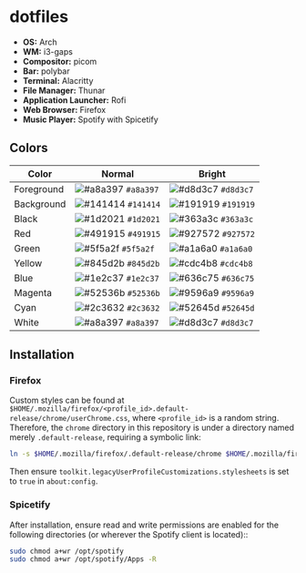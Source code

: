 # dotfiles

- **OS:** Arch
- **WM:** i3-gaps
- **Compositor:** picom
- **Bar:** polybar
- **Terminal:** Alacritty
- **File Manager:** Thunar
- **Application Launcher:** Rofi
- **Web Browser:** Firefox
- **Music Player:** Spotify with Spicetify

## Colors

|Color      |Normal                                                                    |Bright                                                                    |
|-----------|--------------------------------------------------------------------------|--------------------------------------------------------------------------|
|Foreground |![#a8a397](https://via.placeholder.com/15/a8a397/000000?text=+) `#a8a397` |![#d8d3c7](https://via.placeholder.com/15/d8d3c7/000000?text=+) `#d8d3c7` |
|Background |![#141414](https://via.placeholder.com/15/141414/000000?text=+) `#141414` |![#191919](https://via.placeholder.com/15/191919/000000?text=+) `#191919` |
|Black      |![#1d2021](https://via.placeholder.com/15/1d2021/000000?text=+) `#1d2021` |![#363a3c](https://via.placeholder.com/15/363a3c/000000?text=+) `#363a3c` |
|Red        |![#491915](https://via.placeholder.com/15/491915/000000?text=+) `#491915` |![#927572](https://via.placeholder.com/15/927572/000000?text=+) `#927572` |
|Green      |![#5f5a2f](https://via.placeholder.com/15/5f5a2f/000000?text=+) `#5f5a2f` |![#a1a6a0](https://via.placeholder.com/15/a1a6a0/000000?text=+) `#a1a6a0` |
|Yellow     |![#845d2b](https://via.placeholder.com/15/845d2b/000000?text=+) `#845d2b` |![#cdc4b8](https://via.placeholder.com/15/cdc4b8/000000?text=+) `#cdc4b8` |
|Blue       |![#1e2c37](https://via.placeholder.com/15/1e2c37/000000?text=+) `#1e2c37` |![#636c75](https://via.placeholder.com/15/636c75/000000?text=+) `#636c75` |
|Magenta    |![#52536b](https://via.placeholder.com/15/52536b/000000?text=+) `#52536b` |![#9596a9](https://via.placeholder.com/15/9596a9/000000?text=+) `#9596a9` |
|Cyan       |![#2c3632](https://via.placeholder.com/15/2c3632/000000?text=+) `#2c3632` |![#52645d](https://via.placeholder.com/15/52645d/000000?text=+) `#52645d` |
|White      |![#a8a397](https://via.placeholder.com/15/a8a397/000000?text=+) `#a8a397` |![#d8d3c7](https://via.placeholder.com/15/d8d3c7/000000?text=+) `#d8d3c7` |

## Installation

### Firefox

Custom styles can be found at `$HOME/.mozilla/firefox/<profile_id>.default-release/chrome/userChrome.css`, where `<profile_id>` is a random string. Therefore, the `chrome` directory in this repository is under a directory named merely `.default-release`, requiring a symbolic link:


```bash
ln -s $HOME/.mozilla/firefox/.default-release/chrome $HOME/.mozilla/firefox/<profile_id>.default-release/chrome
```

Then ensure `toolkit.legacyUserProfileCustomizations.stylesheets` is set to `true` in `about:config`.

### Spicetify

After installation, ensure read and write permissions are enabled for the following directories (or wherever the Spotify client is located)::

```bash
sudo chmod a+wr /opt/spotify
sudo chmod a+wr /opt/spotify/Apps -R
```
